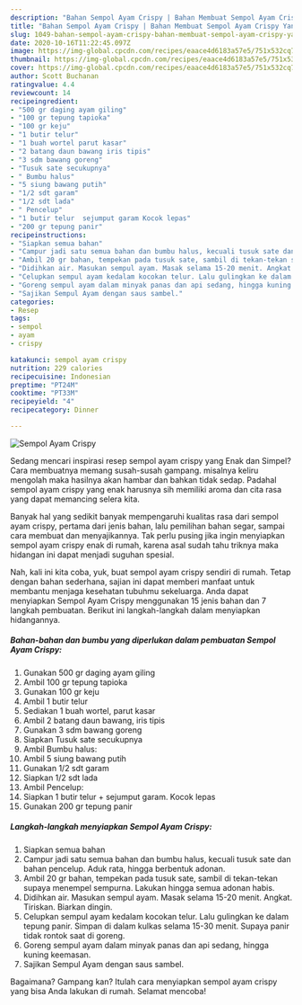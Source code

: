 ```yaml
---
description: "Bahan Sempol Ayam Crispy | Bahan Membuat Sempol Ayam Crispy Yang Lezat Sekali"
title: "Bahan Sempol Ayam Crispy | Bahan Membuat Sempol Ayam Crispy Yang Lezat Sekali"
slug: 1049-bahan-sempol-ayam-crispy-bahan-membuat-sempol-ayam-crispy-yang-lezat-sekali
date: 2020-10-16T11:22:45.097Z
image: https://img-global.cpcdn.com/recipes/eaace4d6183a57e5/751x532cq70/sempol-ayam-crispy-foto-resep-utama.jpg
thumbnail: https://img-global.cpcdn.com/recipes/eaace4d6183a57e5/751x532cq70/sempol-ayam-crispy-foto-resep-utama.jpg
cover: https://img-global.cpcdn.com/recipes/eaace4d6183a57e5/751x532cq70/sempol-ayam-crispy-foto-resep-utama.jpg
author: Scott Buchanan
ratingvalue: 4.4
reviewcount: 14
recipeingredient:
- "500 gr daging ayam giling"
- "100 gr tepung tapioka"
- "100 gr keju"
- "1 butir telur"
- "1 buah wortel parut kasar"
- "2 batang daun bawang iris tipis"
- "3 sdm bawang goreng"
- "Tusuk sate secukupnya"
- " Bumbu halus"
- "5 siung bawang putih"
- "1/2 sdt garam"
- "1/2 sdt lada"
- " Pencelup"
- "1 butir telur  sejumput garam Kocok lepas"
- "200 gr tepung panir"
recipeinstructions:
- "Siapkan semua bahan"
- "Campur jadi satu semua bahan dan bumbu halus, kecuali tusuk sate dan bahan pencelup. Aduk rata, hingga berbentuk adonan."
- "Ambil 20 gr bahan, tempekan pada tusuk sate, sambil di tekan-tekan supaya menempel sempurna. Lakukan hingga semua adonan habis."
- "Didihkan air. Masukan sempul ayam. Masak selama 15-20 menit. Angkat. Tiriskan. Biarkan dingin."
- "Celupkan sempul ayam kedalam kocokan telur. Lalu gulingkan ke dalam tepung panir. Simpan di dalam kulkas selama 15-30 menit. Supaya panir tidak rontok saat di goreng."
- "Goreng sempul ayam dalam minyak panas dan api sedang, hingga kuning keemasan."
- "Sajikan Sempul Ayam dengan saus sambel."
categories:
- Resep
tags:
- sempol
- ayam
- crispy

katakunci: sempol ayam crispy 
nutrition: 229 calories
recipecuisine: Indonesian
preptime: "PT24M"
cooktime: "PT33M"
recipeyield: "4"
recipecategory: Dinner

---
```



![Sempol Ayam Crispy](https://img-global.cpcdn.com/recipes/eaace4d6183a57e5/751x532cq70/sempol-ayam-crispy-foto-resep-utama.jpg)

Sedang mencari inspirasi resep sempol ayam crispy yang Enak dan Simpel? Cara membuatnya memang susah-susah gampang. misalnya keliru mengolah maka hasilnya akan hambar dan bahkan tidak sedap. Padahal sempol ayam crispy yang enak harusnya sih memiliki aroma dan cita rasa yang dapat memancing selera kita.

Banyak hal yang sedikit banyak mempengaruhi kualitas rasa dari sempol ayam crispy, pertama dari jenis bahan, lalu pemilihan bahan segar, sampai cara membuat dan menyajikannya. Tak perlu pusing jika ingin menyiapkan sempol ayam crispy enak di rumah, karena asal sudah tahu triknya maka hidangan ini dapat menjadi suguhan spesial.




Nah, kali ini kita coba, yuk, buat sempol ayam crispy sendiri di rumah. Tetap dengan bahan sederhana, sajian ini dapat memberi manfaat untuk membantu menjaga kesehatan tubuhmu sekeluarga. Anda dapat menyiapkan Sempol Ayam Crispy menggunakan 15 jenis bahan dan 7 langkah pembuatan. Berikut ini langkah-langkah dalam menyiapkan hidangannya.

<!--inarticleads1-->

##### Bahan-bahan dan bumbu yang diperlukan dalam pembuatan Sempol Ayam Crispy:

1. Gunakan 500 gr daging ayam giling
1. Ambil 100 gr tepung tapioka
1. Gunakan 100 gr keju
1. Ambil 1 butir telur
1. Sediakan 1 buah wortel, parut kasar
1. Ambil 2 batang daun bawang, iris tipis
1. Gunakan 3 sdm bawang goreng
1. Siapkan Tusuk sate secukupnya
1. Ambil  Bumbu halus:
1. Ambil 5 siung bawang putih
1. Gunakan 1/2 sdt garam
1. Siapkan 1/2 sdt lada
1. Ambil  Pencelup:
1. Siapkan 1 butir telur + sejumput garam. Kocok lepas
1. Gunakan 200 gr tepung panir




<!--inarticleads2-->

##### Langkah-langkah menyiapkan Sempol Ayam Crispy:

1. Siapkan semua bahan
1. Campur jadi satu semua bahan dan bumbu halus, kecuali tusuk sate dan bahan pencelup. Aduk rata, hingga berbentuk adonan.
1. Ambil 20 gr bahan, tempekan pada tusuk sate, sambil di tekan-tekan supaya menempel sempurna. Lakukan hingga semua adonan habis.
1. Didihkan air. Masukan sempul ayam. Masak selama 15-20 menit. Angkat. Tiriskan. Biarkan dingin.
1. Celupkan sempul ayam kedalam kocokan telur. Lalu gulingkan ke dalam tepung panir. Simpan di dalam kulkas selama 15-30 menit. Supaya panir tidak rontok saat di goreng.
1. Goreng sempul ayam dalam minyak panas dan api sedang, hingga kuning keemasan.
1. Sajikan Sempul Ayam dengan saus sambel.




Bagaimana? Gampang kan? Itulah cara menyiapkan sempol ayam crispy yang bisa Anda lakukan di rumah. Selamat mencoba!
